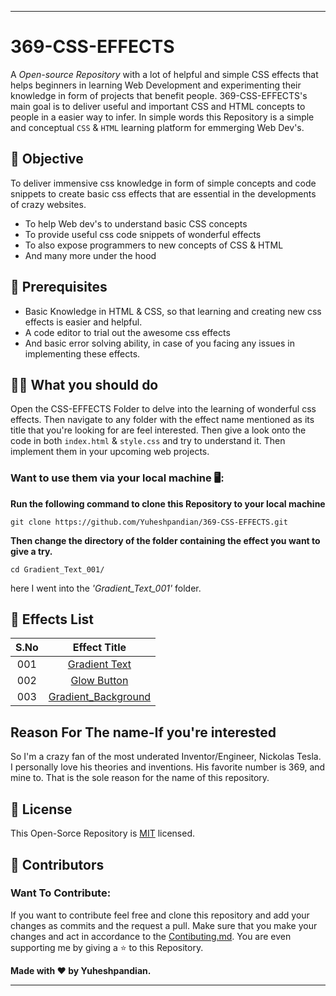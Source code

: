 
---

# 369-CSS-EFFECTS

A _Open-source Repository_ with a lot of helpful and simple CSS effects that helps beginners in learning Web Development and experimenting their knowledge in form of projects that benefit people. 369-CSS-EFFECTS's main goal is to deliver useful and important CSS and HTML concepts to people in a easier way to infer. In simple words this Repository is a simple and conceptual `CSS` & `HTML` learning platform for emmerging Web Dev's.

## 🎯 Objective

To deliver immensive css knowledge in form of simple concepts and code snippets to create basic css effects that are essential in the developments of crazy websites.

- To help Web dev's to understand basic CSS concepts
- To provide useful css code snippets of wonderful effects
- To also expose programmers to new concepts of CSS & HTML
- And many more under the hood

## 📃 Prerequisites

- Basic Knowledge in HTML & CSS, so that learning and creating new css effects is easier and helpful.
- A code editor to trial out the awesome css effects
- And basic error solving ability, in case of you facing any issues in implementing these effects.

## 🫵🏻 What you should do

Open the CSS-EFFECTS Folder to delve into the learning of wonderful css effects. Then navigate to any folder with the effect name mentioned as its title that you're looking for are feel interested. Then give a look onto the code in both `index.html` & `style.css` and try to understand it. Then implement them in your upcoming web projects.

### Want to use them via your local machine 🖥️:

**Run the following command to clone this Repository to your local machine**

```
git clone https://github.com/Yuheshpandian/369-CSS-EFFECTS.git
```

**Then change the directory of the folder containing the effect you want to give a try.**

```
cd Gradient_Text_001/
```

here I went into the _'Gradient_Text_001'_ folder.


## 📄 Effects List

| S.No | Effect Title |
| :---: | :------------------: |
| 001  | [Gradient Text](CSS-EFFECTS/Gradient_Text_001/) |
| 002  | [Glow Button](CSS-EFFECTS/Glow_Button_002/) |
| 003  | [Gradient_Background](CSS-EFFECTS/Gradient_Background_003/) |


## Reason For The name-If you're interested
So I'm a crazy fan of the most underated Inventor/Engineer, Nickolas Tesla. I personally love his theories and inventions. His favorite number is 369, and mine to. That is the sole reason for the name of this repository.


## 📜 License

This Open-Sorce Repository is [MIT](LICENSE) licensed.

## 🤝 Contributors

### Want To Contribute:

If you want to contribute feel free and clone this repository and add your changes as commits and the request a pull. Make sure that you make your changes and act in accordance to the [Contibuting.md](Contibuting.md). You are even supporting me by giving a ⭐ to this Repository.

**Made with ❤️ by Yuheshpandian.**

---

